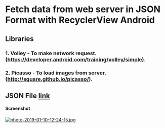 # Fetch data from web server in JSON Format with RecyclerView Android
## Libraries
### 1. Volley - To make network request. (https://developer.android.com/training/volley/simple).
### 2. Picasso - To load images from server. (http://square.github.io/picasso/).

## JSON File [link](https://pprathameshmore.github.io/data/dataJSON.json)

#### Screenshot

[![photo-2019-01-10-12-24-15.jpg](https://i.postimg.cc/mrJ5CHGZ/photo-2019-01-10-12-24-15.jpg)](https://postimg.cc/Y4NRwj9T)
